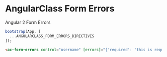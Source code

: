 # AngularClass Form Errors
Angular 2 Form Errors


```typescript
bootstrap(App, [
  ...ANGULARCLASS_FORM_ERRORS_DIRECTIVES
]);
```
```html
<ac-form-errors control="username" [errors]="{'required': 'this is required'}"></ac-form-errors>
```
